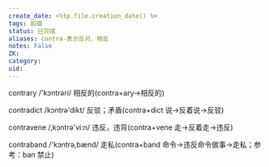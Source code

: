 ```yaml
---
create_date: <%tp.file.creation_date() %>
tags: 前缀
status: 已完成 
aliases: contra-表示反对，相反
notes: False
ZK: 
category: 
uid: 
---
```


contrary /'kɔntrəri/ 相反的(contra+ary→相反的)

contradict /kɔntrə'dikt/ 反驳；矛盾(contra+dict 说→反着说→反驳)

contravene /,kɔntrə'vi:n/ 违反，违背(contra+vene 走→反着走→违反)

contraband /'kɔntrə,bænd/ 走私(contra+band 命令→违反命令做事→走私；参考：ban 禁止)

